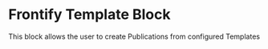 # Frontify Template Block

This block allows the user to create Publications from configured Templates
